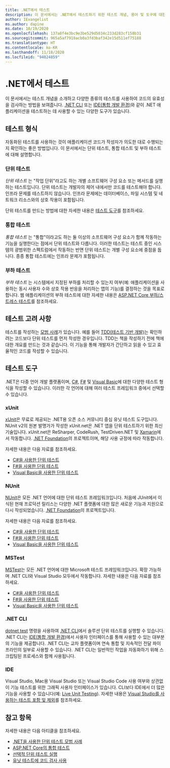 ```yaml
---
title: .NET에서 테스트
description: 이 문서에서는 .NET에서 테스트하기 위한 테스트 개념, 용어 및 도구에 대한 간략한 개요를 제공합니다.
author: IEvangelist
ms.author: dapine
ms.date: 10/19/2020
ms.openlocfilehash: 137a8f4e3bc9e3be529d5034c233d283cf158b31
ms.sourcegitcommit: 965a5af7918acb0a3fd3baf342e15d511ef75188
ms.translationtype: HT
ms.contentlocale: ko-KR
ms.lasthandoff: 11/18/2020
ms.locfileid: "94824859"
---
```

# <a name="testing-in-net"></a>.NET에서 테스트

이 문서에서는 테스트 개념을 소개하고 다양한 종류의 테스트를 사용하여 코드의 유효성을 검사하는 방법을 보여줍니다. [.NET CLI](#net-cli) 또는 [IDE(통합 개발 환경)](#ide)와 같이 .NET 애플리케이션을 테스트하는 데 사용할 수 있는 다양한 도구가 있습니다.

## <a name="test-types"></a>테스트 형식

자동화된 테스트를 사용하는 것이 애플리케이션 코드가 작성자가 의도한 대로 수행되는지 확인하는 좋은 방법입니다. 이 문서에서는 단위 테스트, 통합 테스트 및 부하 테스트에 대해 설명합니다.

### <a name="unit-tests"></a>단위 테스트

*단위 테스트* 는 "작업 단위"라고도 하는 개별 소프트웨어 구성 요소 또는 메서드를 실행하는 테스트입니다. 단위 테스트는 개발자의 제어 내에서만 코드를 테스트해야 합니다. 인프라 문제를 테스트하지 않습니다. 인프라 문제에는 데이터베이스, 파일 시스템 및 네트워크 리소스와의 상호 작용이 포함됩니다.

단위 테스트를 만드는 방법에 대한 자세한 내용은 [테스트 도구](#testing-tools)를 참조하세요.

### <a name="integration-tests"></a>통합 테스트

*통합 테스트* 는 "통합"이라고도 하는 둘 이상의 소프트웨어 구성 요소가 함께 작동하는 기능을 실행한다는 점에서 단위 테스트와 다릅니다. 이러한 테스트는 테스트 중인 시스템의 광범위한 스펙트럼에서 작동하는 반면 단위 테스트는 개별 구성 요소에 중점을 둡니다. 종종 통합 테스트에는 인프라 문제가 포함됩니다.

### <a name="load-tests"></a>부하 테스트

*부하 테스트* 는 시스템에서 지정된 부하를 처리할 수 있는지 여부(예: 애플리케이션을 사용하는 동시 사용자 수와 상호 작용 반응을 처리하는 앱의 기능)를 결정하는 것을 목표로 합니다. 웹 애플리케이션의 부하 테스트에 대한 자세한 내용은 [ASP.NET Core 부하/스트레스 테스트](/aspnet/core/test/load-tests)를 참조하세요.

## <a name="test-considerations"></a>테스트 고려 사항

테스트를 작성하는 [모범 사례](unit-testing-best-practices.md)가 있습니다. 예를 들어 [TDD(테스트 기반 개발)](https://deviq.com/test-driven-development)는 확인하려는 코드보다 단위 테스트를 먼저 작성한 경우입니다. TDD는 책을 작성하기 전에 책에 대한 개요를 만드는 것과 같습니다. 이 기능을 통해 개발자가 간단하고 읽을 수 있고 효율적인 코드를 작성할 수 있습니다.

## <a name="testing-tools"></a>테스트 도구

.NET은 다중 언어 개발 플랫폼이며, [C#](../../csharp/index.yml), [F#](../../fsharp/index.yml) 및 [Visual Basic](../../visual-basic/index.yml)에 대한 다양한 테스트 형식을 작성할 수 있습니다. 이러한 각 언어에 대해 여러 테스트 프레임워크 중에서 선택할 수 있습니다.

### <a name="xunit"></a>xUnit

[xUnit](https://xunit.net)은 무료로 제공되는 .NET용 오픈 소스 커뮤니티 중심 유닛 테스트 도구입니다. NUnit v2의 원본 발명가가 작성한 xUnit.net은 .NET 앱을 단위 테스트하기 위한 최신 기술입니다. xUnit.net은 ReSharper, CodeRush, TestDriven.NET 및 [Xamarin](https://dotnet.microsoft.com/apps/xamarin)에서 작동합니다. [.NET Foundation](https://dotnetfoundation.org)의 프로젝트이며, 해당 사용 규정에 따라 작동합니다.

자세한 내용은 다음 자료를 참조하세요.

- [C#을 사용한 단위 테스트](unit-testing-with-dotnet-test.md)
- [F#을 사용한 단위 테스트](unit-testing-fsharp-with-dotnet-test.md)
- [Visual Basic을 사용한 단위 테스트](unit-testing-visual-basic-with-dotnet-test.md)

### <a name="nunit"></a>NUnit

[NUnit](https://nunit.org)은 모든 .NET 언어에 대한 단위 테스트 프레임워크입니다. 처음에 JUnit에서 이식된 현재 프로덕션 릴리스는 다양한 .NET 플랫폼에 대한 많은 새로운 기능과 지원으로 다시 작성되었습니다. [.NET Foundation](https://dotnetfoundation.org)의 프로젝트입니다.

자세한 내용은 다음 자료를 참조하세요.

- [C#을 사용한 단위 테스트](unit-testing-with-nunit.md)
- [F#을 사용한 단위 테스트](unit-testing-fsharp-with-nunit.md)
- [Visual Basic을 사용한 단위 테스트](unit-testing-visual-basic-with-nunit.md)

### <a name="mstest"></a>MSTest

[MSTest](https://github.com/Microsoft/testfx-docs)는 모든 .NET 언어에 대한 Microsoft 테스트 프레임워크입니다. 확장 가능하며 .NET CLI와 Visual Studio 모두에서 작동합니다. 자세한 내용은 다음 자료를 참조하세요.

- [C#을 사용한 단위 테스트](unit-testing-with-mstest.md)
- [F#을 사용한 단위 테스트](unit-testing-fsharp-with-mstest.md)
- [Visual Basic을 사용한 단위 테스트](unit-testing-visual-basic-with-mstest.md)

### <a name="net-cli"></a>.NET CLI

[dotnet test](../tools/dotnet-test.md) 명령을 사용하여 [.NET CLI](../tools/index.md)에서 솔루션 단위 테스트를 실행할 수 있습니다. .NET CLI는 [IDE(통합 개발 환경)](#ide)에서 사용자 인터페이스를 통해 사용할 수 있는 대부분의 기능을 제공합니다. .NET CLI는 교차 플랫폼이며 연속 통합 및 지속적인 전달 파이프라인의 일부로 사용할 수 있습니다. .NET CLI는 일반적인 작업을 자동화하기 위해 스크립팅된 프로세스와 함께 사용됩니다.

### <a name="ide"></a>IDE

Visual Studio, Mac용 Visual Studio 또는 Visual Studio Code 사용 여부와 상관없이 기능 테스트를 위한 그래픽 사용자 인터페이스가 있습니다. CLI보다 IDE에서 더 많은 기능을 사용할 수 있습니다(예: [Live Unit Testing](/visualstudio/test/live-unit-testing)). 자세한 내용은 [Visual Studio를 사용하는 테스트 포함 및 제외](/visualstudio/test/live-unit-testing#include-and-exclude-test-projects-and-test-methods)를 참조하세요.

## <a name="see-also"></a>참고 항목

자세한 내용은 다음 아티클을 참조하세요.

- [.NET을 사용한 단위 테스트 모범 사례](unit-testing-best-practices.md)
- [ASP.NET Core의 통합 테스트](/aspnet/core/test/integration-tests#test-app-prerequisites)
- [선택적 단위 테스트 실행](selective-unit-tests.md)
- [유닛 테스트에 코드 검사 사용](unit-testing-code-coverage.md)
